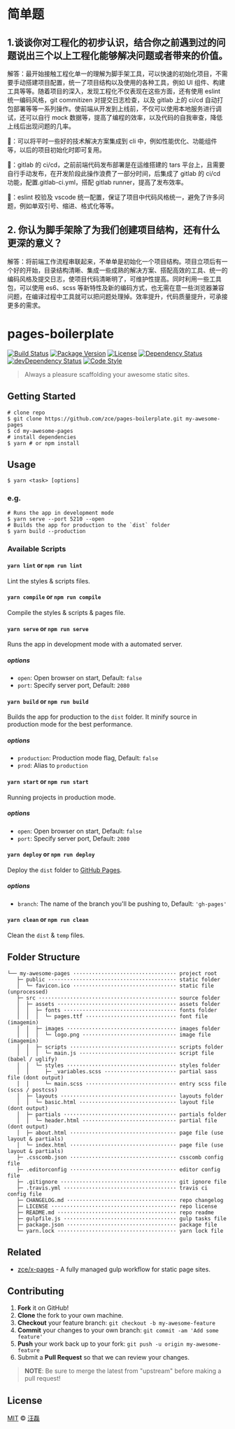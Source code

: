 # 简单题

## 1.谈谈你对工程化的初步认识，结合你之前遇到过的问题说出三个以上工程化能够解决问题或者带来的价值。

解答：最开始接触工程化单一的理解为脚手架工具，可以快速的初始化项目，不需要手动搭建项目配置，统一了项目结构以及使用的各种工具，例如 UI 组件、构建工具等等。随着项目的深入，发现工程化不仅表现在这些方面，还有使用 eslint 统一编码风格，git commitizen 对提交日志检查，以及 gitlab 上的 ci/cd 自动打包部署等等一系列操作。使前端从开发到上线前，不仅可以使用本地服务进行调试，还可以自行 mock 数据等，提高了编程的效率，以及代码的自我审查，降低上线后出现问题的几率。

🌰：可以将平时一些好的技术解决方案集成到 cli 中，例如性能优化、功能组件等，以后的项目初始化时即可复用。

🌰：gitlab 的 ci/cd，之前前端代码发布部署是在运维搭建的 tars 平台上，且需要自行手动发布，在开发阶段此操作浪费了一部分时间，后集成了 gitlab 的 ci/cd 功能，配置.gitlab-ci.yml，搭配 gitlab runner，提高了发布效率。

🌰：eslint 校验及 vscode 统一配置，保证了项目中代码风格统一，避免了许多问题，例如单双引号、缩进、格式化等等。

## 2. 你认为脚手架除了为我们创建项目结构，还有什么更深的意义？

解答：将前端工作流程串联起来，不单单是初始化一个项目结构。项目立项后有一个好的开始，目录结构清晰、集成一些成熟的解决方案、搭配高效的工具、统一的编码风格及提交日志，使项目代码清晰明了，可维护性提高。同时利用一些工具包，可以使用 es6、scss 等新特性及新的编码方式，也无需在意一些浏览器兼容问题，在编译过程中工具就可以把问题处理掉。效率提升，代码质量提升，可承接更多的需求。

# pages-boilerplate

[![Build Status][travis-image]][travis-url]
[![Package Version][version-image]][version-url]
[![License][license-image]][license-url]
[![Dependency Status][dependency-image]][dependency-url]
[![devDependency Status][devdependency-image]][devdependency-url]
[![Code Style][style-image]][style-url]

> Always a pleasure scaffolding your awesome static sites.

## Getting Started

```shell
# clone repo
$ git clone https://github.com/zce/pages-boilerplate.git my-awesome-pages
$ cd my-awesome-pages
# install dependencies
$ yarn # or npm install
```

## Usage

```shell
$ yarn <task> [options]
```

### e.g.

```shell
# Runs the app in development mode
$ yarn serve --port 5210 --open
# Builds the app for production to the `dist` folder
$ yarn build --production
```

### Available Scripts

#### `yarn lint` or `npm run lint`

Lint the styles & scripts files.

#### `yarn compile` or `npm run compile`

Compile the styles & scripts & pages file.

#### `yarn serve` or `npm run serve`

Runs the app in development mode with a automated server.

##### options

- `open`: Open browser on start, Default: `false`
- `port`: Specify server port, Default: `2080`

#### `yarn build` or `npm run build`

Builds the app for production to the `dist` folder. It minify source in production mode for the best performance.

##### options

- `production`: Production mode flag, Default: `false`
- `prod`: Alias to `production`

#### `yarn start` or `npm run start`

Running projects in production mode.

##### options

- `open`: Open browser on start, Default: `false`
- `port`: Specify server port, Default: `2080`

#### `yarn deploy` or `npm run deploy`

Deploy the `dist` folder to [GitHub Pages](https://pages.github.com).

##### options

- `branch`: The name of the branch you'll be pushing to, Default: `'gh-pages'`

#### `yarn clean` or `npm run clean`

Clean the `dist` & `temp` files.

## Folder Structure

```
└── my-awesome-pages ································· project root
   ├─ public ········································· static folder
   │  └─ favicon.ico ································· static file (unprocessed)
   ├─ src ············································ source folder
   │  ├─ assets ······································ assets folder
   │  │  ├─ fonts ···································· fonts folder
   │  │  │  └─ pages.ttf ····························· font file (imagemin)
   │  │  ├─ images ··································· images folder
   │  │  │  └─ logo.png ······························ image file (imagemin)
   │  │  ├─ scripts ·································· scripts folder
   │  │  │  └─ main.js ······························· script file (babel / uglify)
   │  │  └─ styles ··································· styles folder
   │  │     ├─ _variables.scss ······················· partial sass file (dont output)
   │  │     └─ main.scss ····························· entry scss file (scss / postcss)
   │  ├─ layouts ····································· layouts folder
   │  │  └─ basic.html ······························· layout file (dont output)
   │  ├─ partials ···································· partials folder
   │  │  └─ header.html ······························ partial file (dont output)
   │  ├─ about.html ·································· page file (use layout & partials)
   │  └─ index.html ·································· page file (use layout & partials)
   ├─ .csscomb.json ·································· csscomb config file
   ├─ .editorconfig ·································· editor config file
   ├─ .gitignore ····································· git ignore file
   ├─ .travis.yml ···································· travis ci config file
   ├─ CHANGELOG.md ··································· repo changelog
   ├─ LICENSE ········································ repo license
   ├─ README.md ······································ repo readme
   ├─ gulpfile.js ···································· gulp tasks file
   ├─ package.json ··································· package file
   └─ yarn.lock ······································ yarn lock file
```

## Related

- [zce/x-pages](https://github.com/zce/x-pages) - A fully managed gulp workflow for static page sites.

## Contributing

1. **Fork** it on GitHub!
2. **Clone** the fork to your own machine.
3. **Checkout** your feature branch: `git checkout -b my-awesome-feature`
4. **Commit** your changes to your own branch: `git commit -am 'Add some feature'`
5. **Push** your work back up to your fork: `git push -u origin my-awesome-feature`
6. Submit a **Pull Request** so that we can review your changes.

> **NOTE**: Be sure to merge the latest from "upstream" before making a pull request!

## License

[MIT](LICENSE) &copy; [汪磊](https://zce.me)

[travis-image]: https://img.shields.io/travis/zce/pages-boilerplate/master.svg
[travis-url]: https://travis-ci.org/zce/pages-boilerplate
[version-image]: https://img.shields.io/github/package-json/v/zce/pages-boilerplate/master.svg
[version-url]: https://github.com/zce/pages-boilerplate
[license-image]: https://img.shields.io/github/license/zce/pages-boilerplate.svg
[license-url]: https://github.com/zce/pages-boilerplate/blob/master/LICENSE
[dependency-image]: https://img.shields.io/david/zce/pages-boilerplate.svg
[dependency-url]: https://david-dm.org/zce/pages-boilerplate
[devdependency-image]: https://img.shields.io/david/dev/zce/pages-boilerplate.svg
[devdependency-url]: https://david-dm.org/zce/pages-boilerplate?type=dev
[style-image]: https://img.shields.io/badge/code_style-standard-brightgreen.svg
[style-url]: http://standardjs.com
